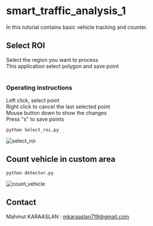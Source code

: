 # smart_traffic_analysis_1

İn this tutorial contains basic vehicle tracking and counter.

## Select ROI
  
Select the region you want to process <br/>
This application select polygon and save point <br/>
<br/>
### Operating instructions
Left click, select point<br/>
Right click to cancel the last selected point<br/>
Mouse button down to show the changes<br/>
Press "s" to save points<br/>
```
python Select_roi.py
```
![select_roi](https://github.com/KARAASLAN-AI/smart_traffic_analysis_1/blob/main/image%202022-02-13%2021-59-19.gif)
## Count vehicle in custom area

```
python detector.py
```
![count_vehicle](https://github.com/KARAASLAN-AI/smart_traffic_analysis_1/blob/main/show_img%202022-02-13%2021-59-37.gif)

## Contact

Mahmut KARAASLAN : mkaraaslan719@gmail.com
